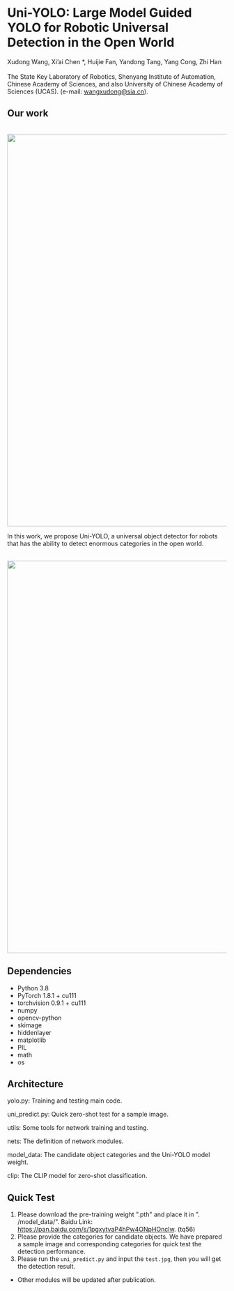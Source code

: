 # Uni-YOLO: Large Model Guided YOLO for Robotic Universal Detection in the Open World
Xudong Wang, Xi’ai Chen *, Huijie Fan, Yandong Tang, Yang Cong, Zhi Han <br />
 <br />
The State Key Laboratory of Robotics, Shenyang Institute of Automation, Chinese Academy of Sciences, and also University of Chinese Academy of Sciences (UCAS). (e-mail: wangxudong@sia.cn).
## Our work 

<p float="left">
  &emsp;&emsp; <img src="./f2.png" width="900" />
</p>

In this work, we propose Uni-YOLO, a universal object detector for robots that has the ability to detect enormous categories in the open world.

<p float="left">
  &emsp;&emsp; <img src="./f7.png" width="900" />
</p>

## Dependencies
* Python 3.8
* PyTorch 1.8.1 + cu111
* torchvision 0.9.1 + cu111
* numpy
* opencv-python
* skimage
* hiddenlayer
* matplotlib
* PIL
* math
* os
## Architecture
yolo.py: Training and testing main code.

uni_predict.py: Quick zero-shot test for a sample image.

utils: Some tools for network training and testing.

nets: The definition of network modules.

model_data: The candidate object categories and the Uni-YOLO model weight.

clip: The CLIP model for zero-shot classification.

## Quick Test
1. Please download the pre-training weight ".pth" and place it in ". /model_data/". Baidu Link: https://pan.baidu.com/s/1pgxytvaP4hPw4ONpHOncIw. (tq56)
2. Please provide the categories for candidate objects. We have prepared a sample image and corresponding categories for quick test the detection performance. 
3. Please run the ``uni_predict.py`` and input the ``test.jpg``, then you will get the detection result.

* Other modules will be updated after publication.
